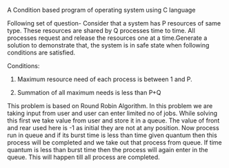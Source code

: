 <Operating System />

A Condition based program of operating system using C language

Following set of question- Consider that a system has P resources of same type. These resources are shared by Q processes time to time. All processes request and release the resources one at a time.Generate a solution to demonstrate that, the system is in safe state when following conditions are satisfied.

Conditions:

1. Maximum resource need of each process is between 1 and P.

2. Summation of all maximum needs is less than P+Q


This problem is based on Round Robin Algorithm. In this problem we are taking input from user and user can enter limited no of jobs. 
While solving this first we take value from user and store it in a queue. The value of front and rear used here is -1 as initial they are not at any position. Now process run in queue and if its burst time is less than time given quantum then this process will be completed and we take out that process from queue. If time quantum is less than burst time then the process will again enter in the queue. This will happen till all process are completed.
